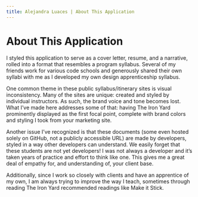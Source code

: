 ```yaml
---
title: Alejandra Luaces | About This Application
---
```

# About This Application

I styled this application to serve as a cover letter, resume, and a narrative, rolled into a format that resembles a program syllabus. Several of my friends work for various code schools and generously shared their own syllabi with me as I developed my own design apprenticeship syllabus.

One common theme in these public syllabus/itinerary sites is visual inconsistency. Many of the sites are unique: created and styled by individual instructors. As such, the brand voice and tone becomes lost. What I’ve made here addresses some of that: having The Iron Yard prominently displayed as the first focal point, complete with brand colors and styling I took from your marketing site.

Another issue I’ve recognized is that these documents (some even hosted solely on GitHub, not a publicly accessible URL) are made by developers, styled in a way other developers can  understand. We easily forget that these students are not yet developers! I was not always a developer and it’s taken years of practice and effort to think like one. This gives me a great deal of empathy for, and understanding of, your client base.

Additionally, since I work so closely with clients and have an apprentice of my own, I am always trying to improve the way I teach, sometimes through reading The Iron Yard recommended readings like Make it Stick.
